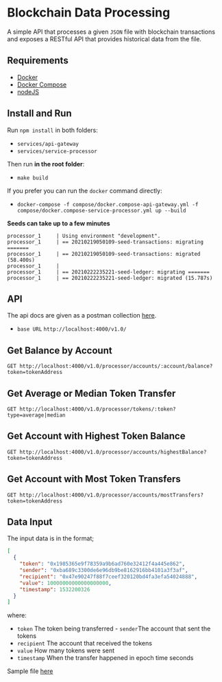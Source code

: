 # Blockchain Data Processing

A simple API that processes a given `JSON` file with blockchain transactions and exposes a RESTful API that provides historical data from the file.

## Requirements

- [Docker](https://www.docker.com/)
- [Docker Compose](https://docs.docker.com/compose/)
- [nodeJS](https://nodejs.org/en/)

## Install and Run

Run `npm install` in both folders:

- `services/api-gateway`
- `services/service-processor`

Then run **in the root folder**:

- `make build`

If you prefer you can run the `docker` command directly:

- `docker-compose -f compose/docker.compose-api-gateway.yml -f compose/docker.compose-service-processor.yml up --build`

**Seeds can take up to a few minutes**

```
processor_1     | Using environment "development".
processor_1     | == 20210219050109-seed-transactions: migrating =======
processor_1     | == 20210219050109-seed-transactions: migrated (58.400s)
processor_1     | 
processor_1     | == 20210222235221-seed-ledger: migrating =======
processor_1     | == 20210222235221-seed-ledger: migrated (15.787s)
```

## API

The api docs are given as a postman collection [here](./docs/blockchain_data.postman_collection.json).

- `base URL` `http://localhost:4000/v1.0/`

## Get Balance by Account

`GET http://localhost:4000/v1.0/processor/accounts/:account/balance?token=tokenAddress`

## Get Average or Median Token Transfer

`GET http://localhost:4000/v1.0/processor/tokens/:token?type=average|median`

## Get Account with Highest Token Balance

`GET http://localhost:4000/v1.0/processor/accounts/highestBalance?token=tokenAddress`

## Get Account with Most Token Transfers

`GET http://localhost:4000/v1.0/processor/accounts/mostTransfers?token=tokenAddress`

## Data Input

The input data is in the format;

```json
[
  {
    "token": "0x1985365e9f78359a9b6ad760e32412f4a445e862",
    "sender": "0xba689c3300de6e96db9be8162916bb4101a3f3af",
    "recipient": "0x47e90247f88f7ceef320120bd4fa3efa54024888",
    "value": 10000000000000000000,
    "timestamp": 1532200326
  }
]
```
where:
- `token` The token being transferred
​- `sender`​ The account that sent the tokens ​
- `recipient` The account that received the tokens ​
- `value` How many tokens were sent
- `timestamp​` When the transfer happened in epoch time seconds

Sample file [here](./docs/token_transfers.json)